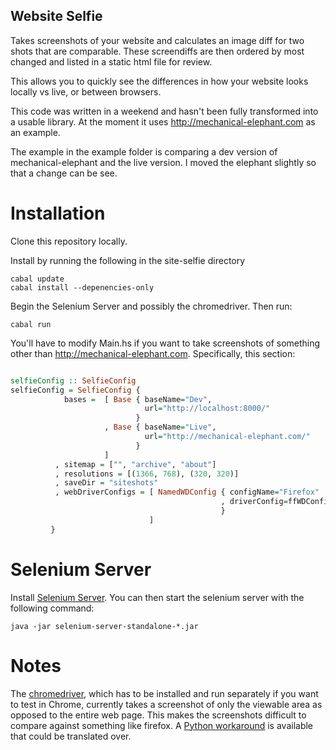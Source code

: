 ## Website Selfie

Takes screenshots of your website and calculates an image diff for two shots that are comparable.  These screendiffs are then ordered by most changed and listed in a static html file for review.

This allows you to quickly see the differences in how your website looks locally vs live, or between browsers.

This code was written in a weekend and hasn't been fully transformed into a usable library.  At the moment it uses http://mechanical-elephant.com as an example.

The example in the example folder is comparing a dev version of mechanical-elephant and the live version.  I moved the elephant slightly so that a change can be see.


# Installation
Clone this repository locally.

Install by running the following in the site-selfie directory

    cabal update
    cabal install --depenencies-only

Begin the Selenium Server and possibly the chromedriver.  Then run:

    cabal run

You'll have to modify Main.hs if you want to take screenshots of something other than http://mechanical-elephant.com.  Specifically, this section:

```hs

selfieConfig :: SelfieConfig
selfieConfig = SelfieConfig {
            bases =  [ Base { baseName="Dev",  
                              url="http://localhost:8000/"
                            }
                     , Base { baseName="Live", 
                              url="http://mechanical-elephant.com/"
                            }
                     ]
          , sitemap = ["", "archive", "about"]
          , resolutions = [(1366, 768), (320, 320)]
          , saveDir = "siteshots"
          , webDriverConfigs = [ NamedWDConfig { configName="Firefox"
                                               , driverConfig=ffWDConfig
                                               }
                               ]
         }
```


# Selenium Server

Install [Selenium Server](http://docs.seleniumhq.org/download/).  You can then start the selenium server with the following command:
    
    java -jar selenium-server-standalone-*.jar


# Notes

The [chromedriver](https://code.google.com/p/selenium/wiki/ChromeDriver),  which has to be installed and run separately if you want to test in Chrome, currently takes a screenshot of only the viewable area as opposed to the entire web page.  This makes the screenshots difficult to compare against something like firefox.  A [Python workaround](https://snipt.net/restrada/python-selenium-workaround-for-full-page-screenshot-using-chromedriver-2x/) is available that could be translated over.

